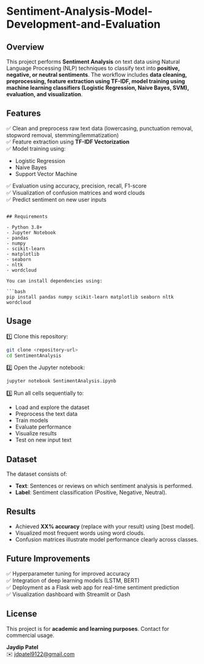 # Sentiment-Analysis-Model-Development-and-Evaluation

## Overview

This project performs **Sentiment Analysis** on text data using Natural Language Processing (NLP) techniques to classify text into **positive, negative, or neutral sentiments**. The workflow includes **data cleaning, preprocessing, feature extraction using TF-IDF, model training using machine learning classifiers (Logistic Regression, Naive Bayes, SVM), evaluation, and visualization**.

## Features

✅ Clean and preprocess raw text data (lowercasing, punctuation removal, stopword removal, stemming/lemmatization)  
✅ Feature extraction using **TF-IDF Vectorization**  
✅ Model training using:
- Logistic Regression
- Naive Bayes
- Support Vector Machine

✅ Evaluation using accuracy, precision, recall, F1-score  
✅ Visualization of confusion matrices and word clouds  
✅ Predict sentiment on new user inputs

```

## Requirements

- Python 3.8+
- Jupyter Notebook
- pandas
- numpy
- scikit-learn
- matplotlib
- seaborn
- nltk
- wordcloud

You can install dependencies using:

```bash
pip install pandas numpy scikit-learn matplotlib seaborn nltk wordcloud
```

## Usage

1️⃣ Clone this repository:
```bash
git clone <repository-url>
cd SentimentAnalysis
```

2️⃣ Open the Jupyter notebook:
```bash
jupyter notebook SentimentAnalysis.ipynb
```

3️⃣ Run all cells sequentially to:
- Load and explore the dataset
- Preprocess the text data
- Train models
- Evaluate performance
- Visualize results
- Test on new input text

## Dataset

The dataset consists of:
- **Text**: Sentences or reviews on which sentiment analysis is performed.
- **Label**: Sentiment classification (Positive, Negative, Neutral).

## Results

- Achieved **XX% accuracy** (replace with your result) using [best model].
- Visualized most frequent words using word clouds.
- Confusion matrices illustrate model performance clearly across classes.

## Future Improvements

✅ Hyperparameter tuning for improved accuracy  
✅ Integration of deep learning models (LSTM, BERT)  
✅ Deployment as a Flask web app for real-time sentiment prediction  
✅ Visualization dashboard with Streamlit or Dash

## License

This project is for **academic and learning purposes**. Contact for commercial usage.


**Jaydip Patel**  
✉️ jdpatel9122@gmail.com  


